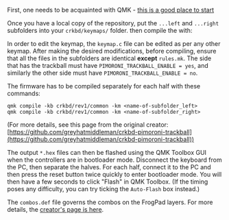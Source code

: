 First, one needs to be acquainted with QMK - [this is a good place to start](https://beta.docs.qmk.fm/tutorial/newbs_getting_started)

Once you have a local copy of the repository, put the `...left` and `...right` subfolders into your `crkbd/keymaps/` folder. then compile the  with:

In order to edit the keymap, the `keymap.c` file can be edited as per any other keymap. After making the desired modifications, before compiling, ensure that all the files in the subfolders are identical **except** `rules.mk`. The side that has the trackball must have `PIMORONI_TRACKBALL_ENABLE = yes`, and similarly the other side must have `PIMORONI_TRACKBALL_ENABLE = no`.

The firmware has to be compiled separately for each half with these commands:
```
qmk compile -kb crkbd/rev1/common -km <name-of-subfolder_left>
qmk compile -kb crkbd/rev1/common -km <name-of-subfolder_right>
```
(For more details, see this page from the original creator: 
[https://github.com/greyhatmiddleman/crkbd-pimoroni-trackball](https://github.com/greyhatmiddleman/crkbd-pimoroni-trackball))

The output `*.hex` files can then be flashed using the QMK Toolbox GUI when the controllers are in bootloader mode. Disconnect the keyboard from the PC, then separate the halves. For each half, connect it to the PC and then press the reset button twice quickly to enter bootloader mode. You will then have a few seconds to click "Flash" in QMK Toolbox. (If the timing poses any difficulty, you can try ticking the `Auto-Flash` box instead.)

The `combos.def` file governs the combos on the FrogPad layers. For more details, the [creator's page is here](https://github.com/konomu/qmk_firmware/tree/frogpad/keyboards/crkbd/keymaps/frogpad).
